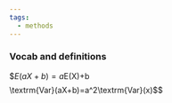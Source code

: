 ```yaml
---
tags:
  - methods
---
```

### Vocab and definitions
$$E(aX+b) = a$E(X)+b$$
$$\textrm{Var}(aX+b)=a^2\textrm{Var}(x)$$


